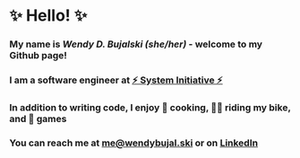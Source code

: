 # ✨ Hello! ✨
### My name is ***Wendy D. Bujalski (she/her)*** - welcome to my Github page!
### I am a software engineer at [⚡ System Initiative ⚡](https://www.systeminit.com/)
### In addition to writing code, I enjoy 🍳 cooking, 🚴‍♀️ riding my bike, and 🎲 games
### You can reach me at [me@wendybujal.ski](mailto:me@wendybujal.ski) or on [LinkedIn](https://www.linkedin.com/in/wendybujalski/)
